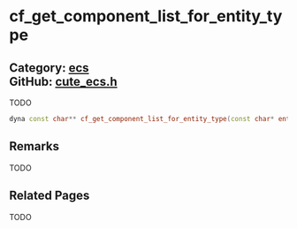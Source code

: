 [](../header.md ':include')

# cf_get_component_list_for_entity_type

Category: [ecs](/api_reference?id=ecs)  
GitHub: [cute_ecs.h](https://github.com/RandyGaul/cute_framework/blob/master/include/cute_ecs.h)  
---

TODO

```cpp
dyna const char** cf_get_component_list_for_entity_type(const char* entity_type);
```

## Remarks

TODO

## Related Pages

TODO  

